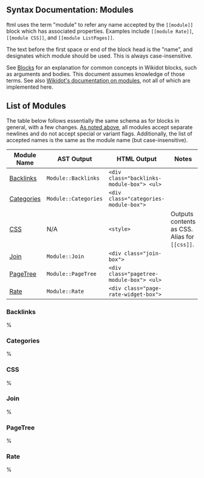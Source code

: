 ## Syntax Documentation: Modules

ftml uses the term "module" to refer any name accepted by the `[[module]]` block which has associated properties. Examples include `[[module Rate]]`, `[[module CSS]]`, and `[[module ListPages]]`.

The text before the first space or end of the block head is the "name", and designates which module should be used. This is always case-insensitive.

See [Blocks](Blocks.md) for an explanation for common concepts in Wikidot blocks, such as arguments and bodies.  This document assumes knowledge of those terms. See also [Wikidot's documentation on modules](https://www.wikidot.com/doc-modules:start), not all of which are implemented here.

## List of Modules

The table below follows essentially the same schema as for blocks in general, with a few changes. [As noted above](#blocks), all modules accept separate newlines and do not accept special or variant flags. Additionally, the list of accepted names is the same as the module name (but case-insensitive).

| Module Name               | AST Output           | HTML Output                               | Notes |
|---------------------------|----------------------|-------------------------------------------|-------|
| [Backlinks](#backlinks)   | `Module::Backlinks`  | `<div class="backlinks-module-box"> <ul>` | |
| [Categories](#categories) | `Module::Categories` | `<div class="categories-module-box">`     | |
| [CSS](#css)               | N/A                  | `<style>`                                 | Outputs contents as CSS. Alias for `[[css]]`. |
| [Join](#join)             | `Module::Join`       | `<div class="join-box">`                  | |
| [PageTree](#pagetree)     | `Module::PageTree`   | `<div class="pagetree-module-box"> <ul>`  | |
| [Rate](#rate)             | `Module::Rate`       | `<div class="page-rate-widget-box">`      | |

### Backlinks

%

### Categories

%

### CSS

%

### Join

%

### PageTree

%

### Rate

%
